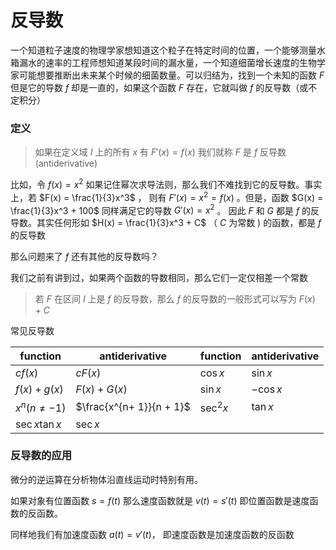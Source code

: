 # 反导数

一个知道粒子速度的物理学家想知道这个粒子在特定时间的位置，一个能够测量水箱漏水的速率的工程师想知道某段时间的漏水量，一个知道细菌增长速度的生物学家可能想要推断出未来某个时候的细菌数量。可以归结为，找到一个未知的函数 $F$ 但是它的导数 $f$ 却是一直的，如果这个函数 $F$ 存在，它就叫做 $f$ 的反导数（或不定积分）

### 定义

> 如果在定义域 $I$ 上的所有 $x$ 有 $F'(x) = f(x)$ 我们就称 $F$ 是 $f$ 反导数(antiderivative)

比如，令 $f(x) = x^2$ 如果记住幂次求导法则，那么我们不难找到它的反导数。事实上，若 $F(x) = \frac{1}{3}x^3$ ， 则有 $F'(x) = x^2 = f(x)$ 。但是，函数 $G(x) = \frac{1}{3}x^3 + 100$ 同样满足它的导数 $G'(x) = x^2$ 。 因此 $F$ 和 $G$ 都是 $f$ 的反导数。其实任何形如 $H(x) = \frac{1}{3}x^3 + C$ （ $C$ 为常数 $)$ 的函数，都是 $f$ 的反导数

那么问题来了 $f$ 还有其他的反导数吗？

我们之前有讲到过，如果两个函数的导数相同，那么它们一定仅相差一个常数

> 若 $F$ 在区间 $I$ 上是 $f$ 的反导数，那么 $f$ 的反导数的一般形式可以写为 $F(x)+C$ 

常见反导数

| function        | antiderivative           | function   | antiderivative |
| --------------- | ------------------------ | ---------- | -------------- |
| $cf(x)$         | $cF(x)$                  | $\cos x$   | $\sin x$       |
| $f(x)+g(x)$     | $F(x)+G(x)$              | $\sin x$   | $-\cos x$      |
| $x^n(n\neq -1)$ | $\frac{x^{n+ 1}}{n + 1}$ | $\sec^2 x$ | $\tan x$       |
| $\sec x \tan x$ | $\sec x$                 |            |                |

### 反导数的应用

微分的逆运算在分析物体沿直线运动时特别有用。

如果对象有位置函数 $s = f(t)$ 那么速度函数就是 $v(t) = s'(t)$ 即位置函数是速度函数的反函数。

同样地我们有加速度函数 $a(t) = v'(t)$， 即速度函数是加速度函数的反函数